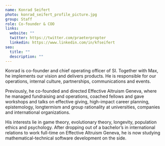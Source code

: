 ```yaml
---
name: Konrad Seifert
photo: konrad_seifert_profile_picture.jpg
group: Staff
role: Co-founder & COO
links:
  website: ""
  twitter: https://twitter.com/praeterpropter
  linkedin: https://www.linkedin.com/in/kfseifert
seo:
  title: ""
  description: ""
---
```

Konrad is co-founder and chief operating officer of SI. Together with Max, he implements our vision and delivers products. He is responsible for our operations, internal culture, partnerships, communications and events. 

Previously, he co-founded and directed Effective Altruism Geneva, where he managed fundraising and operations, coached fellows and gave workshops and talks on effective giving, high-impact career planning, epistemology, longtermism and group rationality at universities, companies and international organizations. 

His interests lie in game theory, evolutionary theory, longevity, population ethics and psychology. After dropping out of a bachelor’s in international relations to work full-time on Effective Altruism Geneva, he is now studying mathematical-technical software development on the side.